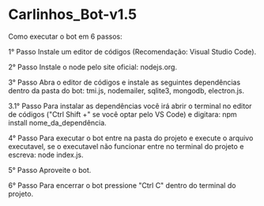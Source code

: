 # Carlinhos_Bot-v1.5

Como executar o bot em 6 passos:

1° Passo Instale um editor de códigos (Recomendação: Visual Studio Code).

2° Passo Instale o node pelo site oficial: nodejs.org.

3° Passo Abra o editor de códigos e instale as seguintes dependências dentro da pasta do bot: tmi.js, nodemailer, sqlite3, mongodb, electron.js.

3.1° Passo Para instalar as dependências você irá abrir o terminal no editor de códigos ("Ctrl Shift +" se você optar pelo VS Code) e digitara: npm install nome_da_dependência.

4° Passo Para executar o bot entre na pasta do projeto e execute o arquivo executavel, se o executavel não funcionar entre no terminal do projeto e escreva: node index.js.

5° Passo Aproveite o bot.

6° Passo Para encerrar o bot pressione "Ctrl C" dentro do terminal do projeto.
